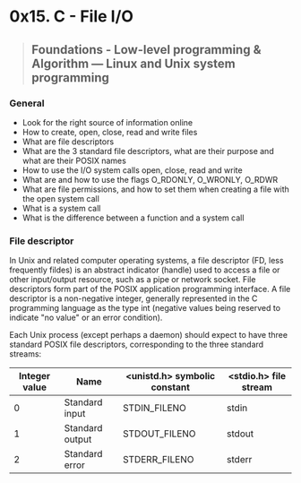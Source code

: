 # 0x15. C - File I/O
> ## Foundations - Low-level programming & Algorithm ― Linux and Unix system programming

### General

* Look for the right source of information online
* How to create, open, close, read and write files
* What are file descriptors
* What are the 3 standard file descriptors, what are their purpose and what are their POSIX names
* How to use the I/O system calls open, close, read and write
* What are and how to use the flags O_RDONLY, O_WRONLY, O_RDWR
* What are file permissions, and how to set them when creating a file with the open system call
* What is a system call
* What is the difference between a function and a system call

### File descriptor

In Unix and related computer operating systems, a file descriptor (FD, less frequently fildes) is an abstract indicator (handle) used to access a file or other input/output resource, such as a pipe or network socket. File descriptors form part of the POSIX application programming interface. A file descriptor is a non-negative integer, generally represented in the C programming language as the type int (negative values being reserved to indicate "no value" or an error condition).

Each Unix process (except perhaps a daemon) should expect to have three standard POSIX file descriptors, corresponding to the three standard streams:

|Integer value|	  Name	 | <unistd.h> symbolic constant| <stdio.h> file stream|
| ----------- | -------- | -------------------------- | --------------------- |
|0	|Standard input	|  STDIN_FILENO	 |     stdin|
|1	|Standard output|	  STDOUT_FILENO	  |    stdout|
|2	|Standard error|	  STDERR_FILENO	  |    stderr|

